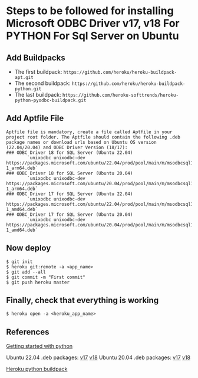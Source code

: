# Steps to be followed for installing Microsoft ODBC Driver v17, v18 For PYTHON For Sql Server on Ubuntu
## Add Buildpacks
- The first buildpack: `https://github.com/heroku/heroku-buildpack-apt.git`
- The second buildpack: `https://github.com/heroku/heroku-buildpack-python.git`
- The last buildpack: `https://github.com/heroku-softtrends/heroku-python-pyodbc-buildpack.git`

## Add Aptfile File
	Aptfile file is mandatory, create a file called Aptfile in your project root folder. The Aptfile should contain the following .deb package names or download urls based on Ubuntu OS version (22.04/20.04) and ODBC Driver Version (18/17):
	### ODBC Driver 18 for SQL Server (Ubuntu 22.04)
			`unixodbc unixodbc-dev https://packages.microsoft.com/ubuntu/22.04/prod/pool/main/m/msodbcsql18/msodbcsql18_18.3.2.1-1_arm64.deb`
	### ODBC Driver 18 for SQL Server (Ubuntu 20.04)
			`unixodbc unixodbc-dev https://packages.microsoft.com/ubuntu/20.04/prod/pool/main/m/msodbcsql18/msodbcsql18_18.3.2.1-1_arm64.deb`
	### ODBC Driver 17 for SQL Server (Ubuntu 22.04)
			`unixodbc unixodbc-dev https://packages.microsoft.com/ubuntu/22.04/prod/pool/main/m/msodbcsql17/msodbcsql17_17.10.5.1-1_amd64.deb`
	### ODBC Driver 17 for SQL Server (Ubuntu 20.04)
			`unixodbc unixodbc-dev https://packages.microsoft.com/ubuntu/20.04/prod/pool/main/m/msodbcsql17/msodbcsql17_17.9.1.1-1_amd64.deb`
			
## Now deploy
```
$ git init
$ heroku git:remote -a <app_name>
$ git add --all
$ git commit -m "First commit"
$ git push heroku master
``` 

## Finally, check that everything is working
```
$ heroku open -a <heroku_app_name>
```

## References
[Getting started with python](https://devcenter.heroku.com/articles/getting-started-with-python?singlepage=true)

Ubuntu 22.04 .deb packages: [v17](https://packages.microsoft.com/ubuntu/22.04/prod/pool/main/m/msodbcsql17) [v18](https://packages.microsoft.com/ubuntu/22.04/prod/pool/main/m/msodbcsql18)
Ubuntu 20.04 .deb packages: [v17](https://packages.microsoft.com/ubuntu/22.04/prod/pool/main/m/msodbcsql17) [v18](https://packages.microsoft.com/ubuntu/22.04/prod/pool/main/m/msodbcsql18)

[Heroku python buildpack](https://github.com/heroku/heroku-buildpack-python)